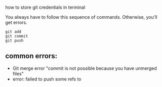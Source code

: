 
how to store git credentials in terminal

You always have to follow this sequence of commands. Otherwise, you'll get errors.

```shell
git add
git commit
git push
```
## common errors:

- Git merge error "commit is not possible because you have unmerged files"
- error: failed to push some refs to 

